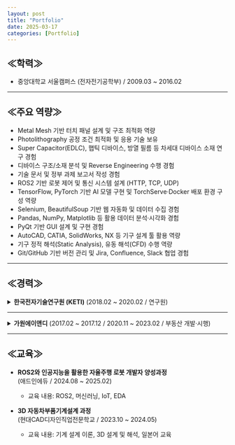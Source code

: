 ```yaml
---
layout: post
title: "Portfolio"
date: 2025-03-17
categories: [Portfolio]
---
```


## ≪학력≫
- 중앙대학교 서울캠퍼스 (전자전기공학부) / 2009.03 ~ 2016.02

---

## ≪주요 역량≫

- Metal Mesh 기반 터치 패널 설계 및 구조 최적화 역량  
- Photolithography 공정 조건 최적화 및 응용 기술 보유  
- Super Capacitor(EDLC), 햅틱 디바이스, 방열 필름 등 차세대 디바이스 소재 연구 경험  
- 디바이스 구조/소재 분석 및 Reverse Engineering 수행 경험  
- 기술 문서 및 정부 과제 보고서 작성 경험  
- ROS2 기반 로봇 제어 및 통신 시스템 설계 (HTTP, TCP, UDP)  
- TensorFlow, PyTorch 기반 AI 모델 구현 및 TorchServe·Docker 배포 환경 구성 역량  
- Selenium, BeautifulSoup 기반 웹 자동화 및 데이터 수집 경험  
- Pandas, NumPy, Matplotlib 등 활용 데이터 분석·시각화 경험  
- PyQt 기반 GUI 설계 및 구현 경험  
- AutoCAD, CATIA, SolidWorks, NX 등 기구 설계 툴 활용 역량  
- 기구 정적 해석(Static Analysis), 유동 해석(CFD) 수행 역량  
- Git/GitHub 기반 버전 관리 및 Jira, Confluence, Slack 협업 경험

---

## ≪경력≫

<details>
<summary><strong>한국전자기술연구원 (KETI)</strong> (2018.02 ~ 2020.02 / 연구원)</summary>

<br>

**(1) Metal Mesh 터치 패널 개발**  
- 기존 ITO 전극의 느린 응답 속도 및 유연기판 부적합 문제 해결  
- Metal Mesh 전극 구조 설계 및 Photolithography 공정 조건 최적화  
- 고해상도 / 고주사율 / 플렉서블 디스플레이 제품 적용 가능성 확보  

**(2) 거울형 터치 패널 개발**  
- Metal Mesh 전극 기반 Mirror Display용 터치 패널 설계 및 공정 개발  
- 고투과율·고반사율을 동시에 확보한 구조 설계  

**(3) Stylus Pen + 손 인식 단일 Layer 터치 패널 개발**  
- Stylus Pen + 손 인식 가능한 단일 Layer 터치 패널 설계  
- Layer 축소로 공정 간소화 및 생산성 향상  
- 정부 과제 목표 성과 달성  

**(4) 햅틱 디바이스 연구**  
- 전극 패턴 / 입력 파형 / 주파수 변화에 따른 감각 반응 실험 설계  
- 자극 조건에 따라 사용자별 인지 감도 및 반응 다양성 확인  

**(5) Super Capacitor (EDLC) 연구**  
- EDLC 저에너지 밀도 문제 해결을 위한 실험 수행  
- Separator 제거 → Spacer 구조로 대체  
- 에너지 밀도 12~15% 향상 실험 결과 확보  

**(6) 분석 및 기술 문서 작성**  
- 디바이스 구조 / 소재 분석, 외부 의뢰 샘플 분석  
- 시험 결과 보고서 및 정부 과제 보고서 작성  

**(7) 설계 및 공정 / 장비 운용 역량**  
- 포토마스크 설계 및 공정 조건 최적화 수행  
- 공정 및 분석 장비 전반 운용 능력 보유  

<table>
  <thead>
    <tr>
      <th>장비 분류</th>
      <th>장비 목록</th>
    </tr>
  </thead>
  <tbody>
    <tr><td>포토리소그래피</td><td>Spin Coater, Mask Aligner</td></tr>
    <tr><td>디스플레이·반도체 공정</td><td>DC Sputter, Thermal Evaporator, E-beam Evaporator, O₂ Plasma Asher</td></tr>
    <tr><td>분석·연구 장비</td><td>Optical Microscope, Confocal Microscope, AFM, Alpha Step, SEM, FE-SEM, FIB, CP</td></tr>
    <tr><td>기타 장비</td><td>Keithley Source Meter, Oscilloscope, Battery Cycler, Laser Repair System, Screen Printer, Laminator, LFA, FLIR Thermography Camera</td></tr>
  </tbody>
</table>

</details>

---

<details>
<summary><strong>가원에이앤디</strong> (2017.02 ~ 2017.12 / 2020.11 ~ 2023.02 / 부동산 개발·시행)</summary>

<br>

**(1) 부동산 개발 및 사업화**  
- 개발 잠재 토지 발굴 → 사업 기획 및 고객 판매까지 전 과정 수행  
- 지역 여건 분석, 수요 예측, 사업성 검토  

**(2) 현장 및 인허가 업무**  
- 공사 현장 실무 관리 및 점검  
- 토지 및 건축 도면 검토  
- 각종 인허가 진행 업무 (지자체 협의, 서류 제출 등)

</details>

---

## ≪교육≫
- **ROS2와 인공지능을 활용한 자율주행 로봇 개발자 양성과정**  
  (애드인에듀 / 2024.08 ~ 2025.02)  
  - 교육 내용: ROS2, 머신러닝, IoT, EDA  

- **3D 자동차부품기계설계 과정**  
  (현대CAD디자인직업전문학교 / 2023.10 ~ 2024.05)  
  - 교육 내용: 기계 설계 이론, 3D 설계 및 해석, 일본어 교육
